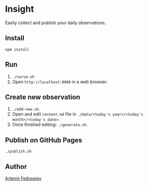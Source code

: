 # Insight

Easily collect and publish your daily observations.

## Install

`npm install`

## Run

1. `./serve.sh`
2. Open `http://localhost:8080` in a web browser.

## Create new observation

1. `./add-new.sh`.
2. Open and edit `content.md` file in `./data/<today's year>/<today's month>/<today's date>`.
3. Once finished editing: `./generate.sh`.

## Publish on GitHub Pages

`./publish.sh`

## Author

[Artemij Fedosejev](http://artemij.com)